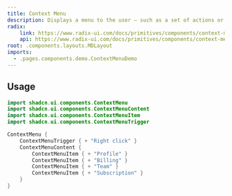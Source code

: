 ```yaml
---
title: Context Menu
description: Displays a menu to the user — such as a set of actions or functions — triggered by a button.
radix:
    link: https://www.radix-ui.com/docs/primitives/components/context-menu
    api: https://www.radix-ui.com/docs/primitives/components/context-menu#api-reference
root: .components.layouts.MDLayout
imports:
  - .pages.components.demo.ContextMenuDemo
---
```


<ComponentPreview component="ContextMenuDemo {}" file="ContextMenuDemo" />

## Usage

```kotlin
import shadcn.ui.components.ContextMenu
import shadcn.ui.components.ContextMenuContent
import shadcn.ui.components.ContextMenuItem
import shadcn.ui.components.ContextMenuTrigger
```

```kotlin
ContextMenu {
    ContextMenuTrigger { + "Right click" }
    ContextMenuContent {
        ContextMenuItem { + "Profile" }
        ContextMenuItem { + "Billing" }
        ContextMenuItem { + "Team" }
        ContextMenuItem { + "Subscription" }
    }
}
```